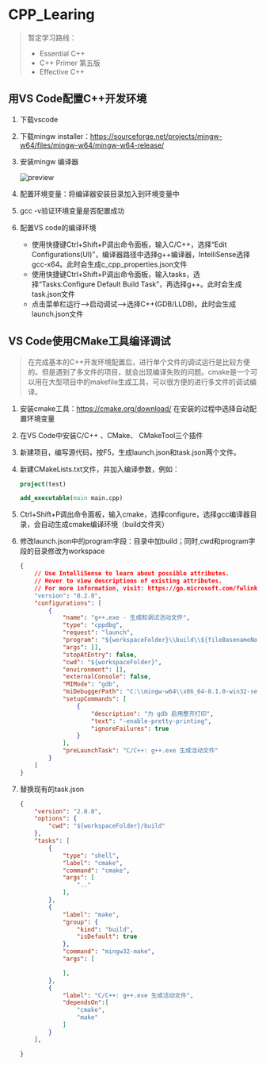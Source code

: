 # CPP_Learing

> 暂定学习路线：
>
> - Essential C++
> - C++ Primer 第五版
> - Effective C++



## 用VS Code配置C++开发环境

1. 下载vscode

2. 下载mingw installer：https://sourceforge.net/projects/mingw-w64/files/mingw-w64/mingw-w64-release/

3. 安装mingw 编译器

   ![preview](https://pic1.zhimg.com/v2-3aae1eb09e5b78b306706ee3ed8693ac_r.jpg)

4. 配置环境变量：将编译器安装目录加入到环境变量中

5. gcc -v验证环境变量是否配置成功

6. 配置VS code的编译环境

   - 使用快捷键Ctrl+Shift+P调出命令面板，输入C/C++，选择“Edit Configurations(UI)”，编译器路径中选择g++编译器，IntelliSense选择gcc-x64。此时会生成c_cpp_properties.json文件
   - 使用快捷键Ctrl+Shift+P调出命令面板，输入tasks，选择“Tasks:Configure Default Build Task”，再选择g++。此时会生成task.json文件
   - 点击菜单栏运行-->启动调试-->选择C++(GDB/LLDB)。此时会生成launch.json文件



## VS Code使用CMake工具编译调试 

> 在完成基本的C++开发环境配置后，进行单个文件的调试运行是比较方便的。但是遇到了多文件的项目，就会出现编译失败的问题。cmake是一个可以用在大型项目中的makefile生成工具，可以很方便的进行多文件的调试编译。

1. 安装cmake工具：https://cmake.org/download/ 在安装的过程中选择自动配置环境变量

2. 在VS Code中安装C/C++ 、CMake、 CMakeTool三个插件

3. 新建项目，编写源代码，按F5，生成launch.json和task.json两个文件。

4. 新建CMakeLists.txt文件，并加入编译参数，例如：

   ```cmake
   project(test)
   
   add_executable(main main.cpp)
   ```

5. Ctrl+Shift+P调出命令面板，输入cmake，选择configure，选择gcc编译器目录，会自动生成cmake编译环境（build文件夹）

6. 修改launch.json中的program字段：目录中加build；同时,cwd和program字段的目录修改为workspace

   ```json
   {
       // Use IntelliSense to learn about possible attributes.
       // Hover to view descriptions of existing attributes.
       // For more information, visit: https://go.microsoft.com/fwlink/?linkid=830387
       "version": "0.2.0",
       "configurations": [
           {
               "name": "g++.exe - 生成和调试活动文件",
               "type": "cppdbg",
               "request": "launch",
               "program": "${workspaceFolder}\\build\\${fileBasenameNoExtension}.exe", //生成的二进制文件在build文件夹下
               "args": [],
               "stopAtEntry": false,
               "cwd": "${workspaceFolder}",
               "environment": [],
               "externalConsole": false,
               "MIMode": "gdb",
               "miDebuggerPath": "C:\\mingw-w64\\x86_64-8.1.0-win32-seh-rt_v6-rev0\\mingw64\\bin\\gdb.exe",
               "setupCommands": [
                   {
                       "description": "为 gdb 启用整齐打印",
                       "text": "-enable-pretty-printing",
                       "ignoreFailures": true
                   }
               ],
               "preLaunchTask": "C/C++: g++.exe 生成活动文件"
           }
       ]
   }
   ```

7. 替换现有的task.json

   ```json
   {   
       "version": "2.0.0",
       "options": {
           "cwd": "${workspaceFolder}/build"
       },
       "tasks": [
           {
               "type": "shell",
               "label": "cmake",
               "command": "cmake",
               "args": [
                   ".."
               ],
           },
           {
               "label": "make",
               "group": {
                   "kind": "build",
                   "isDefault": true
               },
               "command": "mingw32-make",
               "args": [
   
               ],
           },
           {
               "label": "C/C++: g++.exe 生成活动文件",
               "dependsOn":[
                   "cmake",
                   "make"
               ]
           }
       ],
   
   }
   ```

   









